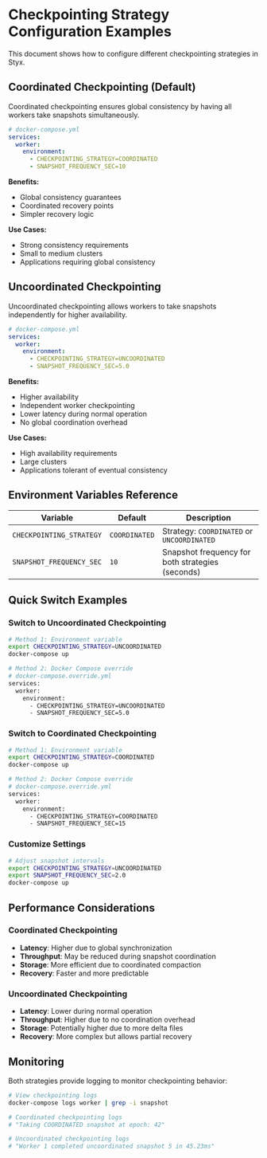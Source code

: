 # Checkpointing Strategy Configuration Examples

This document shows how to configure different checkpointing strategies in Styx.

## Coordinated Checkpointing (Default)

Coordinated checkpointing ensures global consistency by having all workers take snapshots simultaneously.

```yaml
# docker-compose.yml
services:
  worker:
    environment:
      - CHECKPOINTING_STRATEGY=COORDINATED
      - SNAPSHOT_FREQUENCY_SEC=10
```

**Benefits:**
- Global consistency guarantees
- Coordinated recovery points
- Simpler recovery logic

**Use Cases:**
- Strong consistency requirements
- Small to medium clusters
- Applications requiring global consistency

## Uncoordinated Checkpointing

Uncoordinated checkpointing allows workers to take snapshots independently for higher availability.

```yaml
# docker-compose.yml
services:
  worker:
    environment:
      - CHECKPOINTING_STRATEGY=UNCOORDINATED
      - SNAPSHOT_FREQUENCY_SEC=5.0
```

**Benefits:**
- Higher availability
- Independent worker checkpointing
- Lower latency during normal operation
- No global coordination overhead

**Use Cases:**
- High availability requirements
- Large clusters
- Applications tolerant of eventual consistency

## Environment Variables Reference

| Variable | Default | Description |
|----------|---------|-------------|
| `CHECKPOINTING_STRATEGY` | `COORDINATED` | Strategy: `COORDINATED` or `UNCOORDINATED` |
| `SNAPSHOT_FREQUENCY_SEC` | `10` | Snapshot frequency for both strategies (seconds) |

## Quick Switch Examples

### Switch to Uncoordinated Checkpointing

```bash
# Method 1: Environment variable
export CHECKPOINTING_STRATEGY=UNCOORDINATED
docker-compose up

# Method 2: Docker Compose override
# docker-compose.override.yml
services:
  worker:
    environment:
      - CHECKPOINTING_STRATEGY=UNCOORDINATED
      - SNAPSHOT_FREQUENCY_SEC=5.0
```

### Switch to Coordinated Checkpointing

```bash
# Method 1: Environment variable
export CHECKPOINTING_STRATEGY=COORDINATED
docker-compose up

# Method 2: Docker Compose override
# docker-compose.override.yml
services:
  worker:
    environment:
      - CHECKPOINTING_STRATEGY=COORDINATED
      - SNAPSHOT_FREQUENCY_SEC=15
```

### Customize Settings
```bash
# Adjust snapshot intervals
export CHECKPOINTING_STRATEGY=UNCOORDINATED
export SNAPSHOT_FREQUENCY_SEC=2.0
docker-compose up
```

## Performance Considerations

### Coordinated Checkpointing
- **Latency**: Higher due to global synchronization
- **Throughput**: May be reduced during snapshot coordination
- **Storage**: More efficient due to coordinated compaction
- **Recovery**: Faster and more predictable

### Uncoordinated Checkpointing
- **Latency**: Lower during normal operation
- **Throughput**: Higher due to no coordination overhead
- **Storage**: Potentially higher due to more delta files
- **Recovery**: More complex but allows partial recovery

## Monitoring

Both strategies provide logging to monitor checkpointing behavior:

```bash
# View checkpointing logs
docker-compose logs worker | grep -i snapshot

# Coordinated checkpointing logs
# "Taking COORDINATED snapshot at epoch: 42"

# Uncoordinated checkpointing logs  
# "Worker 1 completed uncoordinated snapshot 5 in 45.23ms"
``` 